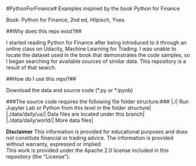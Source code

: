 #PythonForFinance#
Examples inspired by the book Python for Finance

Book: Python for Finance, 2nd ed, Hilpisch, Yves

##Why does this repo exist?##

I started reading Python for Finance after being introduced to it through an online class on Udacity, Machine Learning for Trading.
I was unable to locate the dataset used in the book that demonstrates the code samples, so I began searching for available sources of similar data.
This repository is a result of that search.

##How do I use this repo?##

Download the data and source code (*.py or *.ipynb)

###The source code requires the following file folder structure:###
|./|                    Run Jupyter Lab or Python from this level in the folder structure|
|./data/daily/us/|      Data files are located under this branch|
|./data/daily/world/|   More data files|

**Disclaimer**
This information is provided for educational purposes and does not constitute financial or trading advice.
The information is provided without warranty, expressed or implied.  
This work is provided under the Apache 2.0 license included in this repository (the "License").
